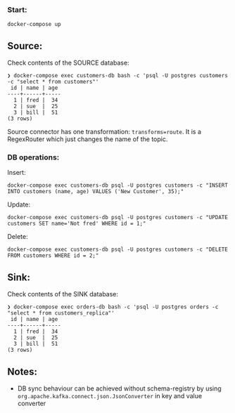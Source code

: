 ### Start:

```shell script
docker-compose up
```

## Source:

Check contents of the SOURCE database:

```
❯ docker-compose exec customers-db bash -c 'psql -U postgres customers -c "select * from customers"'
 id | name | age
----+------+-----
  1 | fred |  34
  2 | sue  |  25
  3 | bill |  51
(3 rows)
```

Source connector has one transformation: `transforms=route`. It is a RegexRouter which just changes
the name of the topic.

### DB operations:

Insert:

```shell script
docker-compose exec customers-db psql -U postgres customers -c "INSERT INTO customers (name, age) VALUES ('New Customer', 35);"
```

Update:

```shell script
docker-compose exec customers-db psql -U postgres customers -c "UPDATE customers SET name='Not fred' WHERE id = 1;"
```

Delete:

```shell script
docker-compose exec customers-db psql -U postgres customers -c "DELETE FROM customers WHERE id = 2;"
```

## Sink:

Check contents of the SINK database:

```
❯ docker-compose exec orders-db bash -c 'psql -U postgres orders -c "select * from customers_replica"'
 id | name | age
----+------+-----
  1 | fred |  34
  2 | sue  |  25
  3 | bill |  51
(3 rows)
```

## Notes:

- DB sync behaviour can be achieved without schema-registry by using `org.apache.kafka.connect.json.JsonConverter` in key and value converter